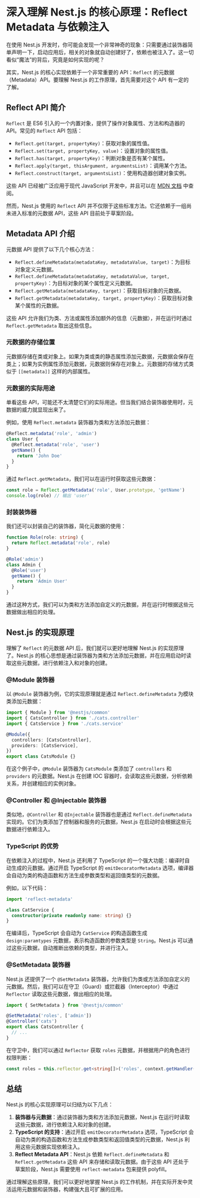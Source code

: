 # 深入理解 Nest.js 的核心原理：Reflect Metadata 与依赖注入

在使用 Nest.js 开发时，你可能会发现一个非常神奇的现象：只需要通过装饰器简单声明一下，启动应用后，相关的对象就自动创建好了，依赖也被注入了。这一切看似“魔法”的背后，究竟是如何实现的呢？

其实，Nest.js 的核心实现依赖于一个非常重要的 API：`Reflect` 的元数据（Metadata）API。要理解 Nest.js 的工作原理，首先需要对这个 API 有一定的了解。

## Reflect API 简介

`Reflect` 是 ES6 引入的一个内置对象，提供了操作对象属性、方法和构造器的 API。常见的 `Reflect` API 包括：

- `Reflect.get(target, propertyKey)`：获取对象的属性值。
- `Reflect.set(target, propertyKey, value)`：设置对象的属性值。
- `Reflect.has(target, propertyKey)`：判断对象是否有某个属性。
- `Reflect.apply(target, thisArgument, argumentsList)`：调用某个方法。
- `Reflect.construct(target, argumentsList)`：使用构造器创建对象实例。

这些 API 已经被广泛应用于现代 JavaScript 开发中，并且可以在 [MDN 文档](https://developer.mozilla.org/zh-CN/docs/Web/JavaScript/Reference/Global_Objects/Reflect) 中查阅。

然而，Nest.js 使用的 `Reflect` API 并不仅限于这些标准方法。它还依赖于一组尚未进入标准的元数据 API，这些 API 目前处于草案阶段。

## Metadata API 介绍

元数据 API 提供了以下几个核心方法：

- `Reflect.defineMetadata(metadataKey, metadataValue, target)`：为目标对象定义元数据。
- `Reflect.defineMetadata(metadataKey, metadataValue, target, propertyKey)`：为目标对象的某个属性定义元数据。
- `Reflect.getMetadata(metadataKey, target)`：获取目标对象的元数据。
- `Reflect.getMetadata(metadataKey, target, propertyKey)`：获取目标对象某个属性的元数据。

这些 API 允许我们为类、方法或属性添加额外的信息（元数据），并在运行时通过 `Reflect.getMetadata` 取出这些信息。

### 元数据的存储位置

元数据存储在类或对象上。如果为类或类的静态属性添加元数据，元数据会保存在类上；如果为实例属性添加元数据，元数据则保存在对象上。元数据的存储方式类似于 `[[metadata]]` 这样的内部属性。

### 元数据的实际用途

单看这些 API，可能还不太清楚它们的实际用途。但当我们结合装饰器使用时，元数据的威力就显现出来了。

例如，使用 `Reflect.metadata` 装饰器为类和方法添加元数据：

```typescript
@Reflect.metadata('role', 'admin')
class User {
  @Reflect.metadata('role', 'user')
  getName() {
    return 'John Doe'
  }
}
```

通过 `Reflect.getMetadata`，我们可以在运行时获取这些元数据：

```typescript
const role = Reflect.getMetadata('role', User.prototype, 'getName')
console.log(role) // 输出 'user'
```

### 封装装饰器

我们还可以封装自己的装饰器，简化元数据的使用：

```typescript
function Role(role: string) {
  return Reflect.metadata('role', role)
}

@Role('admin')
class Admin {
  @Role('user')
  getName() {
    return 'Admin User'
  }
}
```

通过这种方式，我们可以为类和方法添加自定义的元数据，并在运行时根据这些元数据做出相应的处理。

## Nest.js 的实现原理

理解了 `Reflect` 的元数据 API 后，我们就可以更好地理解 Nest.js 的实现原理了。Nest.js 的核心思想是通过装饰器为类和方法添加元数据，并在应用启动时读取这些元数据，进行依赖注入和对象的创建。

### @Module 装饰器

以 `@Module` 装饰器为例，它的实现原理就是通过 `Reflect.defineMetadata` 为模块类添加元数据：

```typescript
import { Module } from '@nestjs/common'
import { CatsController } from './cats.controller'
import { CatsService } from './cats.service'

@Module({
  controllers: [CatsController],
  providers: [CatsService],
})
export class CatsModule {}
```

在这个例子中，`@Module` 装饰器为 `CatsModule` 类添加了 `controllers` 和 `providers` 的元数据。Nest.js 在创建 IOC 容器时，会读取这些元数据，分析依赖关系，并创建相应的实例对象。

### @Controller 和 @Injectable 装饰器

类似地，`@Controller` 和 `@Injectable` 装饰器也是通过 `Reflect.defineMetadata` 实现的。它们为类添加了控制器和服务的元数据，Nest.js 在启动时会根据这些元数据进行依赖注入。

### TypeScript 的优势

在依赖注入的过程中，Nest.js 还利用了 TypeScript 的一个强大功能：编译时自动生成的元数据。通过开启 TypeScript 的 `emitDecoratorMetadata` 选项，编译器会自动为类的构造函数和方法生成参数类型和返回值类型的元数据。

例如，以下代码：

```typescript
import 'reflect-metadata'

class CatService {
  constructor(private readonly name: string) {}
}
```

在编译后，TypeScript 会自动为 `CatService` 的构造函数生成 `design:paramtypes` 元数据，表示构造函数的参数类型是 `String`。Nest.js 可以通过这些元数据，自动推断出依赖的类型，并进行注入。

### @SetMetadata 装饰器

Nest.js 还提供了一个 `@SetMetadata` 装饰器，允许我们为类或方法添加自定义的元数据。然后，我们可以在守卫（Guard）或拦截器（Interceptor）中通过 `Reflector` 读取这些元数据，做出相应的处理。

```typescript
import { SetMetadata } from '@nestjs/common'

@SetMetadata('roles', ['admin'])
@Controller('cats')
export class CatsController {
  // ...
}
```

在守卫中，我们可以通过 `Reflector` 获取 `roles` 元数据，并根据用户的角色进行权限判断：

```typescript
const roles = this.reflector.get<string[]>('roles', context.getHandler())
```

## 总结

Nest.js 的核心实现原理可以归结为以下几点：

1. **装饰器与元数据**：通过装饰器为类和方法添加元数据，Nest.js 在运行时读取这些元数据，进行依赖注入和对象的创建。
2. **TypeScript 的支持**：通过开启 `emitDecoratorMetadata` 选项，TypeScript 会自动为类的构造函数和方法生成参数类型和返回值类型的元数据，Nest.js 利用这些元数据实现依赖注入。
3. **Reflect Metadata API**：Nest.js 依赖 `Reflect.defineMetadata` 和 `Reflect.getMetadata` 这些 API 来存储和读取元数据。由于这些 API 还处于草案阶段，Nest.js 需要使用 `reflect-metadata` 包来提供 polyfill。

通过理解这些原理，我们可以更好地掌握 Nest.js 的工作机制，并在实际开发中灵活运用元数据和装饰器，构建强大且可扩展的应用。
